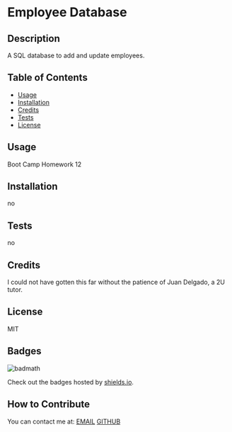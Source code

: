 # Employee Database

  ## Description
  A SQL database to add and update employees. 

  ## Table of Contents
  - [Usage](#usage)
  - [Installation](#installation)
  - [Credits](#credits)
  - [Tests](#tests)
  - [License](#license)
   
  ## Usage
  Boot Camp Homework 12

  ## Installation 
  no
  
  ## Tests
  no

  ## Credits
  I could not have gotten this far without the patience of Juan Delgado, a 2U tutor.
  
  ## License
  MIT
   
  ## Badges
  
  ![badmath](https://img.shields.io/badge/JavaScript-100%25-yellowgreen)
  
  Check out the badges hosted by [shields.io](https://shields.io/).
  
  ## How to Contribute
  
  You can contact me at:
  [EMAIL](mailto:{data.email})
  [GITHUB](https://github.com/{data.github})
